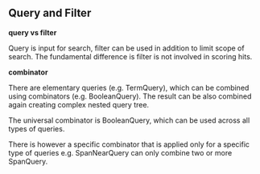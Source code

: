 ## Query and Filter

**query vs filter**

Query is input for search, filter can be used in addition to limit scope of search. The fundamental difference is 
filter is not involved in scoring hits.

**combinator**

There are elementary queries (e.g. TermQuery), which can be combined using combinators (e.g. BooleanQuery). 
The result can be also combined again creating complex nested query tree.

The universal combinator is BooleanQuery, which can be used across all types of queries. 

There is however a specific combinator that is applied only for a specific type of queries e.g. SpanNearQuery can only 
combine two or more SpanQuery.
